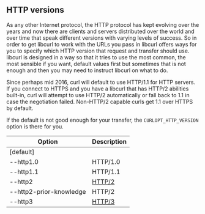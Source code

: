 ## HTTP versions

As any other Internet protocol, the HTTP protocol has kept evolving over the
years and now there are clients and servers distributed over the world and
over time that speak different versions with varying levels of success. So in
order to get libcurl to work with the URLs you pass in libcurl offers ways for
you to specify which HTTP version that request and transfer should
use. libcurl is designed in a way so that it tries to use the most common, the
most sensible if you want, default values first but sometimes that is not
enough and then you may need to instruct libcurl on what to do.

Since perhaps mid 2016, curl will default to use HTTP/1.1 for HTTP servers. If
you connect to HTTPS and you have a libcurl that has HTTP/2 abilities
built-in, curl will attempt to use HTTP/2 automatically or fall back to 1.1 in
case the negotiation failed. Non-HTTP/2 capable curls get 1.1 over HTTPS by
default.

If the default is not good enough for your transfer, the
`CURLOPT_HTTP_VERSION` option is there for you.

| Option                              | Description |
|-------------------------------------|-------------|
| [default]                           |
| --http1.0                           | HTTP/1.0
| --http1.1                           | HTTP/1.1
| --http2                             | [HTTP/2](http-http2.md)
| --http2-prior-knowledge             | HTTP/2
| --http3                             | [HTTP/3](http-http3.md)
